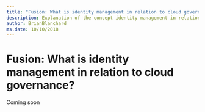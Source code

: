 ```yaml
---
title: "Fusion: What is identity management in relation to cloud governance"
description: Explanation of the concept identity management in relation to cloud governance
author: BrianBlanchard
ms.date: 10/10/2018
---
```


# Fusion: What is identity management in relation to cloud governance?

Coming soon